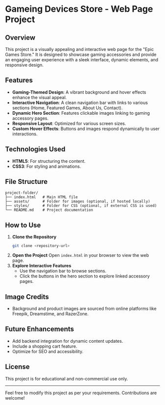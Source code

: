 #  Gameing Devices Store - Web Page Project

## Overview
This project is a visually appealing and interactive web page for the "Epic Games Store." It is designed to showcase gaming accessories and provide an engaging user experience with a sleek interface, dynamic elements, and responsive design.

## Features
- **Gaming-Themed Design**: A vibrant background and hover effects enhance the visual appeal.
- **Interactive Navigation**: A clean navigation bar with links to various sections (Home, Featured Games, About Us, Contact).
- **Dynamic Hero Section**: Features clickable images linking to gaming accessory pages.
- **Responsive Layout**: Optimized for various screen sizes.
- **Custom Hover Effects**: Buttons and images respond dynamically to user interactions.

## Technologies Used
- **HTML5**: For structuring the content.
- **CSS3**: For styling and animations.

## File Structure
```
project-folder/
├── index.html   # Main HTML file
├── assets/      # Folder for images (optional, if hosted locally)
├── styles/      # Folder for CSS (optional, if external CSS is used)
└── README.md    # Project documentation
```

## How to Use
1. **Clone the Repository**
   ```bash
   git clone <repository-url>
   ```
2. **Open the Project**
   Open `index.html` in your browser to view the web page.
3. **Explore Interactive Features**
   - Use the navigation bar to browse sections.
   - Click the buttons in the hero section to explore linked accessory pages.

## Image Credits
- Background and product images are sourced from online platforms like Freepik, Dreamstime, and RazerZone.

## Future Enhancements
- Add backend integration for dynamic content updates.
- Include a shopping cart feature.
- Optimize for SEO and accessibility.

## License
This project is for educational and non-commercial use only.

---
Feel free to modify this project as per your requirements. Contributions are welcome!
